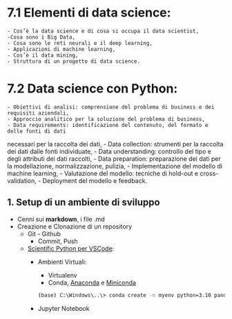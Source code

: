 # 7.1 Elementi di data science:
    - Cos’è la data science e di cosa si occupa il data scientist,
    -Cosa sono i Big Data,
    - Cosa sono le reti neurali e il deep learning,
    - Applicazioni di machine learning,
    - Cos’è il data mining,
    - Struttura di un progetto di data science.
# 7.2 Data science con Python:
    - Obiettivi di analisi: comprensione del problema di business e dei requisiti aziendali,
    - Approccio analitico per la soluzione del problema di business,
    - Data requirements: identificazione del contenuto, del formato e delle fonti di dati
necessari per la raccolta dei dati,
    - Data collection: strumenti per la raccolta dei dati dalle fonti individuate,
    - Data understanding: controllo del tipo e degli attributi dei dati raccolti,
    - Data preparation: preparazione dei dati per la modellazione, normalizzazione, pulizia,
    - Implementazione del modello di machine learning,
    - Valutazione del modello: tecniche di hold-out e cross-validation,
    - Deployment del modello e feedback.
        


## 1. Setup di un ambiente di sviluppo
- Cenni sui **markdown**, i file .md
- Creazione e Clonazione di un repository
    - Git - Github 
        - Commit, Push
    - [Scientific Python per VSCode](https://code.visualstudio.com/docs/datascience/data-science-tutorial):
        - Ambienti Virtuali:
            - Virtualenv 
            - Conda, [Anaconda](https://www.anaconda.com/download) e [Miniconda](https://docs.conda.io/projects/miniconda/en/latest/)

            ```bash
            (base) C:\Windows\..\> conda create -n myenv python=3.10 pandas jupyter seaborn scikit-learn keras tensorflow 
            ```
        - Jupyter Notebook